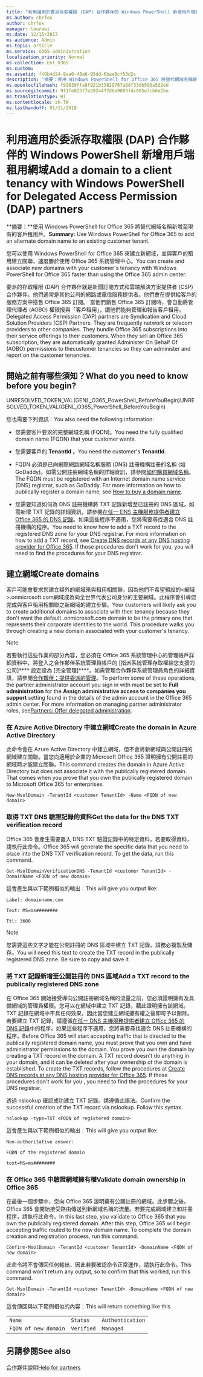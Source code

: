 ```yaml
---
title: "利用適用於委派存取權限 (DAP) 合作夥伴的 Windows PowerShell 新增用戶端租用網域"
ms.author: chrfox
author: chrfox
manager: laurawi
ms.date: 12/15/2017
ms.audience: Admin
ms.topic: article
ms.service: o365-administration
localization_priority: Normal
ms.collection: Ent_O365
ms.custom: 
ms.assetid: f49b4d24-9aa0-48a6-95dd-6bae9cf53d2c
description: "摘要：使用 Windows PowerShell for Office 365 將替代網域名稱新增至現有的客戶租用戶。"
ms.openlocfilehash: f99039ffa9f921b33829767a08f33db500a5d2ed
ms.sourcegitcommit: 9f1fe023f7e2924477d6e9003fdc805e3cb6e2be
ms.translationtype: HT
ms.contentlocale: zh-TW
ms.lasthandoff: 01/11/2018
---
```

# <a name="add-a-domain-to-a-client-tenancy-with-windows-powershell-for-delegated-access-permission-dap-partners"></a><span data-ttu-id="0d674-103">利用適用於委派存取權限 (DAP) 合作夥伴的 Windows PowerShell 新增用戶端租用網域</span><span class="sxs-lookup"><span data-stu-id="0d674-103">Add a domain to a client tenancy with Windows PowerShell for Delegated Access Permission (DAP) partners</span></span>

 <span data-ttu-id="0d674-104">**摘要：**使用 Windows PowerShell for Office 365 將替代網域名稱新增至現有的客戶租用戶。</span><span class="sxs-lookup"><span data-stu-id="0d674-104">**Summary:** Use Windows PowerShell for Office 365 to add an alternate domain name to an existing customer tenant.</span></span>
  
<span data-ttu-id="0d674-105">您可以使用 Windows PowerShell for Office 365 來建立新網域，並與客戶的租用建立關聯，速度勝於使用 Office 365 系統管理中心。</span><span class="sxs-lookup"><span data-stu-id="0d674-105">You can create and associate new domains with your customer's tenancy with Windows PowerShell for Office 365 faster than using the Office 365 admin center.</span></span>
  
<span data-ttu-id="0d674-p101">委派的存取權限 (DAP) 合作夥伴就是新聞訂閱方式和雲端解決方案提供者 (CSP) 合作夥伴。他們通常是其他公司的網路或電信服務提供者。他們會在提供給客戶的服務方案中搭售 Office 365 訂閱。 當他們銷售 Office 365 訂閱時，會自動將管理代理者 (AOBO) 權限授與「客戶租用」，讓他們能夠管理和報告客戶租用。</span><span class="sxs-lookup"><span data-stu-id="0d674-p101">Delegated Access Permission (DAP) partners are Syndication and Cloud Solution Providers (CSP) Partners. They are frequently network or telecom providers to other companies. They bundle Office 365 subscriptions into their service offerings to their customers. When they sell an Office 365 subscription, they are automatically granted Administer On Behalf Of (AOBO) permissions to thecustomer tenancies so they can administer and report on the customer tenancies.</span></span>
## <a name="what-do-you-need-to-know-before-you-begin"></a><span data-ttu-id="0d674-110">開始之前有哪些須知？</span><span class="sxs-lookup"><span data-stu-id="0d674-110">What do you need to know before you begin?</span></span>

<span data-ttu-id="0d674-111">UNRESOLVED_TOKEN_VAL(GENL_O365_PowerShell_BeforeYouBegin)</span><span class="sxs-lookup"><span data-stu-id="0d674-111">UNRESOLVED_TOKEN_VAL(GENL_O365_PowerShell_BeforeYouBegin)</span></span>
  
<span data-ttu-id="0d674-112">您也需要下列資訊︰</span><span class="sxs-lookup"><span data-stu-id="0d674-112">You also need the following information:</span></span>
  
- <span data-ttu-id="0d674-113">您需要客戶要求的完整網域名稱 (FQDN)。</span><span class="sxs-lookup"><span data-stu-id="0d674-113">You need the fully qualified domain name (FQDN) that your customer wants.</span></span>
    
- <span data-ttu-id="0d674-114">您需要客戶的 **TenantId** 。</span><span class="sxs-lookup"><span data-stu-id="0d674-114">You need the customer's **TenantId**.</span></span>
    
- <span data-ttu-id="0d674-p102">FQDN 必須是已向網際網路網域名稱服務 (DNS) 註冊機構註冊的名稱 (如 GoDaddy)。如需公開註冊網域名稱的詳細資訊，請參閱[如何購買網域名稱](https://go.microsoft.com/fwlink/p/?LinkId=532541)。</span><span class="sxs-lookup"><span data-stu-id="0d674-p102">The FQDN must be registered with an Internet domain name service (DNS) registrar, such as GoDaddy. For more information on how to publically register a domain name, see [How to buy a domain name](https://go.microsoft.com/fwlink/p/?LinkId=532541).</span></span>
    
- <span data-ttu-id="0d674-p103">您需要知道如何為 DNS 註冊機構將 TXT 記錄新增至已註冊的 DNS 區域。如需新增 TXT 記錄的詳細資訊，請參閱[在任一 DNS 主機服務提供者建立 Office 365 的 DNS 記錄](https://go.microsoft.com/fwlink/p/?LinkId=532542)。如果這些程序不適用，您將需要尋找適合 DNS 註冊機構的程序。</span><span class="sxs-lookup"><span data-stu-id="0d674-p103">You need to know how to add a TXT record to the registered DNS zone for your DNS registrar. For more information on how to add a TXT record, see [Create DNS records at any DNS hosting provider for Office 365](https://go.microsoft.com/fwlink/p/?LinkId=532542). If those procedures don't work for you, you will need to find the procedures for your DNS registrar.</span></span>
    
## <a name="create-domains"></a><span data-ttu-id="0d674-120">建立網域</span><span class="sxs-lookup"><span data-stu-id="0d674-120">Create domains</span></span>

 <span data-ttu-id="0d674-p104">客戶可能會要求您建立額外的網域來與租用相關聯，因為他們不希望預設的<網域>.onmicrosoft.com網域成為向全世界代表公司身分的主要網域。此程序會引導您完成與客戶租用相關聯之新網域的建立步驟。</span><span class="sxs-lookup"><span data-stu-id="0d674-p104">Your customers will likely ask you to create additional domains to associate with their tenancy because they don't want the default <domain>.onmicrosoft.com domain to be the primary one that represents their corporate identities to the world. This procedure walks you through creating a new domain associated with your customer's tenancy.</span></span>
  
> [!NOTE]
> <span data-ttu-id="0d674-p105">若要執行這些作業的部分內容，您必須在 Office 365 系統管理中心的管理帳戶詳細資料中，將登入之合作夥伴系統管理員帳戶的 [指派系統管理存取權給您支援的公司]**** 設定設為 [完全管理]****。如需管理合作夥伴系統管理員角色的詳細資訊，請參閱[合作夥伴：提供委派的管理](https://go.microsoft.com/fwlink/p/?LinkId=532435)。</span><span class="sxs-lookup"><span data-stu-id="0d674-p105">To perform some of these operations, the partner administrator account you sign in with must be set to **Full administration** for the **Assign administrative access to companies you support** setting found in the details of the admin account in the Office 365 admin center. For more information on managing partner administrator roles, see[Partners: Offer delegated administration](https://go.microsoft.com/fwlink/p/?LinkId=532435).</span></span> 
  
### <a name="create-the-domain-in-azure-active-directory"></a><span data-ttu-id="0d674-125">在 Azure Active Directory 中建立網域</span><span class="sxs-lookup"><span data-stu-id="0d674-125">Create the domain in Azure Active Directory</span></span>

<span data-ttu-id="0d674-p106">此命令會在 Azure Active Directory 中建立網域，但不會將新網域與公開註冊的網域建立關聯。當您向適用於企業的 Microsoft Office 365 證明擁有公開註冊的網域時才能建立關聯。</span><span class="sxs-lookup"><span data-stu-id="0d674-p106">This command creates the domain in Azure Active Directory but does not associate it with the publically registered domain. That comes when you prove that you own the publically registered domain to Microsoft Office 365 for enterprises.</span></span>
  
```
New-MsolDomain -TenantId <customer TenantId> -Name <FQDN of new domain>
```

### <a name="get-the-data-for-the-dns-txt-verification-record"></a><span data-ttu-id="0d674-128">取得 TXT DNS 驗證記錄的資料</span><span class="sxs-lookup"><span data-stu-id="0d674-128">Get the data for the DNS TXT verification record</span></span>

 <span data-ttu-id="0d674-p107">Office 365 會產生需要置入 DNS TXT 驗證記錄中的特定資料。若要取得資料，請執行此命令。</span><span class="sxs-lookup"><span data-stu-id="0d674-p107">Office 365 will generate the specific data that you need to place into the DNS TXT verification record. To get the data, run this command.</span></span>
  
```
Get-MsolDomainVerificationDNS -TenantId <customer TenantId> -DomainName <FQDN of new domain>
```

<span data-ttu-id="0d674-131">這會產生與以下範例相似的輸出：</span><span class="sxs-lookup"><span data-stu-id="0d674-131">This will give you output like:</span></span>
  
 `Label: domainname.com`
  
 `Text: MS=ms########`
  
 `Ttl: 3600`
  
> [!NOTE]
> <span data-ttu-id="0d674-p108">您需要這些文字才能在公開註冊的 DNS 區域中建立 TXT 記錄。請務必複製及儲存。</span><span class="sxs-lookup"><span data-stu-id="0d674-p108">You will need this text to create the TXT record in the publically registered DNS zone. Be sure to copy and save it.</span></span> 
  
### <a name="add-a-txt-record-to-the-publically-registered-dns-zone"></a><span data-ttu-id="0d674-134">將 TXT 記錄新增至公開註冊的 DNS 區域</span><span class="sxs-lookup"><span data-stu-id="0d674-134">Add a TXT record to the publically registered DNS zone</span></span>

<span data-ttu-id="0d674-p109">在 Office 365 開始接受導向公開註冊網域名稱的流量之前，您必須證明擁有及具備網域的管理員權限。您可以在網域中建立 TXT 記錄，藉此證明擁有該網域。TXT 記錄在網域中不具任何效果，因此當您建立網域擁有權之後即可予以刪除。若要建立 TXT 記錄，請遵循[在任一 DNS 主機服務提供者建立 Office 365 的 DNS 記錄](https://go.microsoft.com/fwlink/p/?LinkId=532542)中的程序。如果這些程序不適用，您將需要尋找適合 DNS 註冊機構的程序。</span><span class="sxs-lookup"><span data-stu-id="0d674-p109">Before Office 365 will start accepting traffic that is directed to the publically registered domain name, you must prove that you own and have administrator permissions to the domain. You prove you own the domain by creating a TXT record in the domain. A TXT record doesn't do anything in your domain, and it can be deleted after your ownership of the domain is established. To create the TXT records, follow the procedures at [Create DNS records at any DNS hosting provider for Office 365](https://go.microsoft.com/fwlink/p/?LinkId=532542). If those procedures don't work for you , you need to find the procedures for your DNS registrar.</span></span>
  
<span data-ttu-id="0d674-p110">透過 nslookup 確認成功建立 TXT 記錄。請遵循此語法。</span><span class="sxs-lookup"><span data-stu-id="0d674-p110">Confirm the successful creation of the TXT record via nslookup. Follow this syntax.</span></span>
  
```
nslookup -type=TXT <FQDN of registered domain>
```

<span data-ttu-id="0d674-142">這會產生與以下範例相似的輸出：</span><span class="sxs-lookup"><span data-stu-id="0d674-142">This will give you output like:</span></span>
  
 `Non-authoritative answer:`
  
 `FQDN of the registered domain`
  
 `text=MS=ms########`
  
### <a name="validate-domain-ownership-in-office-365"></a><span data-ttu-id="0d674-143">在 Office 365 中驗證網域擁有權</span><span class="sxs-lookup"><span data-stu-id="0d674-143">Validate domain ownership in Office 365</span></span>

<span data-ttu-id="0d674-p111">在最後一個步驟中，您向 Office 365 證明擁有公開註冊的網域。此步驟之後，Office 365 會開始接受路由傳送到新網域名稱的流量。若要完成網域建立和註冊程序，請執行此命令。</span><span class="sxs-lookup"><span data-stu-id="0d674-p111">In this last step, you validate to Office 365 that you own the publically registered domain. After this step, Office 365 will begin accepting traffic routed to the new domain name. To complete the domain creation and registration process, run this command.</span></span> 
  
```
Confirm-MsolDomain -TenantId <customer TenantId> -DomainName <FQDN of new domain>
```

<span data-ttu-id="0d674-147">此命令將不會傳回任何輸出，因此若要確認命令正常運作，請執行此命令。</span><span class="sxs-lookup"><span data-stu-id="0d674-147">This command won't return any output, so to confirm that this worked, run this command.</span></span>
  
```
Get-MsolDomain -TenantId <customer TenantId> -DomainName <FQDN of new domain>
```

<span data-ttu-id="0d674-148">這會傳回與以下範例相似的內容：</span><span class="sxs-lookup"><span data-stu-id="0d674-148">This will return something like this</span></span>
  
||||
|:-----|:-----|:-----|
| `Name` <br/> | `Status` <br/> | `Authentication` <br/> |
| `FQDN of new domain` <br/> | `Verified` <br/> | `Managed` <br/> |
   
## <a name="see-also"></a><span data-ttu-id="0d674-149">另請參閱</span><span class="sxs-lookup"><span data-stu-id="0d674-149">See also</span></span>

#### 

[<span data-ttu-id="0d674-150">合作夥伴說明</span><span class="sxs-lookup"><span data-stu-id="0d674-150">Help for partners</span></span>](https://go.microsoft.com/fwlink/p/?LinkID=533477)

